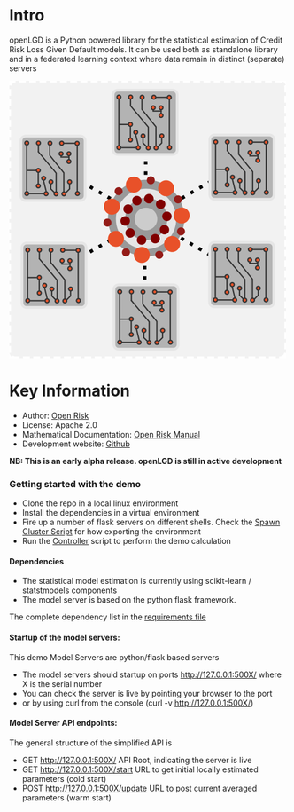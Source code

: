 Intro
=========================
openLGD is a Python powered library for the statistical estimation of Credit Risk Loss Given Default models. 
It can be used both as standalone library and in a federated learning context where data remain in distinct (separate) servers

![image](static/federated_models.png)

Key Information
================
* Author: [Open Risk](http://www.openriskmanagement.com)
* License: Apache 2.0
* Mathematical Documentation: [Open Risk Manual](https://www.openriskmanual.org/wiki/Loss_Given_Default_Models)
* Development website: [Github](https://github.com/open-risk/openLGD)

**NB: This is an early alpha release. openLGD is still in active development**


### Getting started with the demo
* Clone the repo in a local linux environment
* Install the dependencies in a virtual environment
* Fire up a number of flask servers on different shells. Check the [Spawn Cluster Script](./spawn_cluster.sh) for how exporting the environment
* Run the [Controller](./controller.py) script to perform the demo calculation

#### Dependencies
- The statistical model estimation is currently using scikit-learn / statstmodels components
- The model server is based on the python flask framework. 

The complete dependency list in the [requirements file](./requirements.txt)  

#### Startup of the model servers:
This demo Model Servers are python/flask based servers
- The model servers should startup on ports http://127.0.0.1:500X/ where X is the serial number
- You can check the server is live by pointing your browser to the port
- or by using curl from the console (curl -v http://127.0.0.1:500X/)
  
#### Model Server API endpoints: 
The general structure of the simplified API is

* GET http://127.0.0.1:500X/          API Root, indicating the server is live
* GET http://127.0.0.1:500X/start     URL to get initial locally estimated parameters (cold start)
* POST http://127.0.0.1:500X/update   URL to post current averaged parameters (warm start) 
